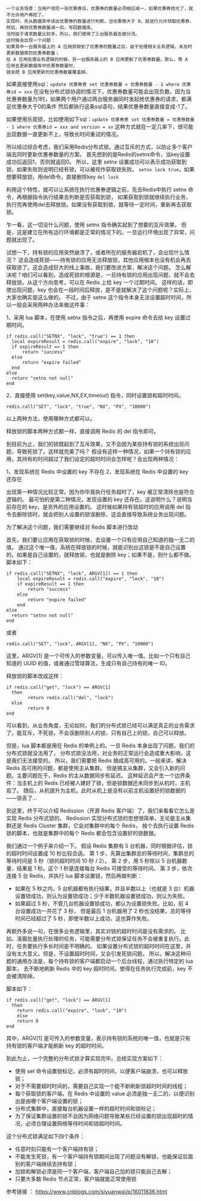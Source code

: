 
```
一个业务场景：当用户领完一张优惠券后，优惠券的数量必须相应减一，如果优惠券抢光了，就不允许用户再抢了。
实现时，先从数据库中读出优惠券的数量进行判断，当优惠券大于 0，就进行允许领取优惠券，然后，再将优惠券数量减一后，写回数据库。
当时由于请求数量比较多，所以，我们使用了三台服务器去做分流。
这时候会出现一个问题：
如果其中一台服务器上的 A 应用获取到了优惠券的数量之后，由于处理相关业务逻辑，未及时更新数据库的优惠券数量；
在 A 应用处理业务逻辑的时候，另一台服务器上的 B 应用更新了优惠券数量。那么，等 A 应用去更新数据库中优惠券数量时，
就会把 B 应用更新的优惠券数量覆盖掉。
```
如果直接使用sql：`update 优惠券表 set 优惠券数量 = 优惠券数量 - 1 where 优惠券id = xxx`
在没有分布式锁协调的情况下，优惠券数量可能会出现负数。因为当优惠券数量为1时，如果两个用户通过两台服务器同时发起抢优惠券的请求，都满足优惠券大于0的条件
然后都执行这条sql语句，结果优惠券数量直接变成-1了。

如果使用乐观锁，比如使用如下sql：`update 优惠券表 set 优惠券数量 = 优惠券数量 - 1 where 优惠券id = xxx and version = xx`
这种方式就在一定几率下，很可能出现数据一直更新不上，导致长时间重试的情况。

所以经过综合考虑，我们采用Redis分布式锁，通过互斥的方式，以防止多个客户端去同时更新优惠券数量的方案。
首先想到的是Redis的setnx命令，当key设置成功后返回1，否则就返回0。
所以，这里 setnx 设置成功可以表示成功获取到锁，如果失败则说明已经有锁，可以被视作获取锁失败。
`setnx lock true`，如果想要释放锁，用del命令，直接删除key `del lock`

利用这个特性，就可以让系统在执行优惠券逻辑之前，先去Redis中执行 setnx 命令，再根据指令执行结果去判断是否获取到锁，
如果获取到锁就继续执行业务，执行完再使用del去释放锁。如果没有获取到锁，就等待一定时间，重新再去获取锁。

乍一看，这一切没什么问题，使用 setnx 指令确实起到了想要的互斥效果。
但是，这是建立在所有运行环境都是正常的情况下的。一旦运行环境出现了异常，问题就出现了。

试想一下，持有锁的应用突然崩溃了，或者所在的服务器宕机了，会出现什么情况？
这会造成死锁——持有锁的应用无法释放锁，其他应用根本也没有机会再去获取锁了。这会造成巨大的线上事故，我们要改进方案，解决这个问题。
怎么解决呢？咱们可以看到，造成死锁的根源是，一旦持有锁的应用出现问题，就不会去释放锁。从这个方向思考，可以在 Redis 上给 key 一个过期时间。
这样的话，即使出现问题，key 也会在一段时间后释放，是不是就解决了这个问题呢？实际上，大家也确实是这么做的。
不过，由于 setnx 这个指令本身无法设置超时时间，所以一般会采用两种办法来做这件事：

1、采用 lua 脚本，在使用 setnx 指令之后，再使用 expire 命令去给 key 设置过期时间。
```
if redis.call("SETNX", "lock", "true") == 1 then
  local expireResult = redis.call("expire", "lock", "10")
  if expireResult == 1 then
      return "success"
  else
      return "expire failed"
  end
else
  return "setnx not null"
end
```

2、直接使用 set(key,value,NX,EX,timeout) 指令，同时设置锁和超时时间。
```
redis.call("SET", "lock", "true", "NX", "PX", "10000")
```

以上两种方法，使用哪种方式都可以。

释放锁的脚本两种方式都一样，直接调用 Redis 的 del 指令即可。

到目前为止，我们的锁既起到了互斥效果，又不会因为某些持有锁的系统出现问题，导致死锁了。这样就完美了吗？
假设有这样一种情况，如果一个持有锁的应用，其持有的时间超过了我们设定的超时时间会怎样呢？会出现两种情况：

1，发现系统在 Redis 中设置的 key 不存在
2，发现系统在 Redis 中设置的 key 还存在

出现第一种情况比较正常。因为你毕竟执行任务超时了，key 被正常清除也是符合逻辑的。
最可怕的是第二种情况，发现设置的 key 还存在。这说明什么？说明当前存在的 key，是另外的应用设置的。
这时候如果持有锁超时的应用调用 del 指令去删除锁时，就会把别人设置的锁误删除，这会直接导致系统业务出现问题。

为了解决这个问题，我们需要继续对 Redis 脚本进行改动

首先，我们要让应用在获取锁的时候，去设置一个只有应用自己知道的独一无二的值。
通过这个唯一值，系统在释放锁的时候，就能识别出这锁是不是自己设置的。如果是自己设置的，就释放锁，也就是删除 key；如果不是，则什么都不做。
脚本如下：
```
if redis.call("SETNX", "lock", ARGV[1]) == 1 then
	local expireResult = redis.call("expire", "lock", "10")
	if expireResult == 1 then
    	return "success"
	else
    	return "expire failed"
	end
else
  return "setnx not null"
end
```
或者
```
redis.call("SET", "lock", ARGV[1], "NX", "PX", "10000")
```
这里，ARGV[1] 是一个可传入的参数变量，可以传入唯一值。比如一个只有自己知道的 UUID 的值，或者通过雪球算法，生成只有自己持有的唯一 ID。

释放锁的脚本改成这样：
```
if redis.call("get", "lock") == ARGV[1] 
  then 
	    return redis.call("del", "lock") 
  else 
	    return 0 
end
```
可以看到，从业务角度，无论如何，我们的分布式锁已经可以满足真正的业务需求了。能互斥，不死锁，不会误删除别人的锁，只有自己上的锁，自己可以释放。

但是，lua 脚本都是用在 Redis 的单例上的。一旦 Redis 本身出现了问题，我们的分布式锁就没法用了，
分布式锁没法用，对业务的正常运行会造成重大影响，这是我们无法接受的。
所以，我们需要把 Redis 搞成高可用的。一般来讲，解决 Redis 高可用的问题，都是使用主从集群。
但是搞主从集群，又会引入新的问题。主要问题在于，Redis 的主从数据同步有延迟。
这种延迟会产生一个边界条件：当主机上的 Redis 已经被人建好了锁，但是锁数据还未同步到从机时，主机宕了。
随后，从机提升为主机，此时从机上是没有以前主机设置好的锁数据的——锁丢了…

到这里，终于可以介绍 Redission（开源 Redis 客户端）了，我们来看看它怎么是实现 Redis 分布式锁的。
Redission 实现分布式锁的思想很简单，无论是主从集群还是 Redis Cluster 集群，它会对集群中的每个 Redis，
挨个去执行设置 Redis 锁的脚本，也就是集群中的每个 Redis 都会包含设置好的锁数据。

我们通过一个例子来介绍一下。
假设 Redis 集群有 5 台机器，同时根据评估，锁的超时时间设置成 10 秒比较合适。
第 1 步，先算出集群总的等待时间，集群总的等待时间是 5 秒（锁的超时时间 10 秒 / 2）。
第 2 步，用 5 秒除以 5 台机器数量，结果是 1 秒。这个 1 秒是连接每台 Redis 可接受的等待时间。
第 3 步，依次连接 5 台 Redis，并执行 lua 脚本设置锁，然后再做判断：

- 如果在 5 秒之内，5 台机器都有执行结果，并且半数以上（也就是 3 台）机器设置锁成功，则认为设置锁成功；少于半数机器设置锁成功，则认为失败。
- 如果超过 5 秒，不管几台机器设置锁成功，都认为设置锁失败。比如，前 4 台设置成功一共花了 3 秒，
  但是最后 1 台机器用了 2 秒也没结果，总的等待时间已经超过了 5 秒，即使半数以上成功，这也算作失败。
  
再额外多说一句，在很多业务逻辑里，其实对锁的超时时间是没有需求的。
比如，凌晨批量执行处理的任务，可能需要分布式锁保证任务不会被重复执行。此时，任务要执行多长时间是不明确的。
如果设置分布式锁的超时时间在这里，并没有太大意义。但是，不设置超时时间，又会引发死锁问题。
所以，解决这种问题的通用办法是，每个持有锁的客户端都启动一个后台线程，通过执行特定的 lua 脚本，
去不断地刷新 Redis 中的 key 超时时间，使得在任务执行完成前，key 不会被清除掉。

脚本如下：
```
if redis.call("get", "lock") == ARGV[1] 
  then 
    return redis.call("expire", "lock", "10")
	else 
    return 0 
end
```
其中，ARGV[1] 是可传入的参数变量，表示持有锁的系统的唯一值，也就是只有持有锁的客户端才能刷新 key 的超时时间。

到此为止，一个完整的分布式锁才算实现完毕。总结实现方案如下：
- 使用 set 命令设置锁标记，必须有超时时间，以便客户端崩溃，也可以释放锁；
- 对于不需要超时时间的，需要自己实现一个能不断刷新锁超时时间的线程；
- 每个获取锁的客户端，在 Redis 中设置的 value 必须是独一无二的，以便识别出是由哪个客户端设置的锁；
- 分布式集群中，直接每台机器设置一样的超时时间和锁标记；
- 为了保证集群设置的锁不会因为网络问题导致某些已经设置的锁出现超时的情况，必须合理设置网络等待时间和锁超时时间。

这个分布式锁满足如下四个条件：
- 任意时刻只能有一个客户端持有锁；
- 不能发生死锁，有一个客户端持有锁期间出现了问题没有解锁，也能保证后面别的客户端继续去持有锁；
- 加锁和解锁必须是同一个客户端，客户端自己加的锁只能自己去解；
- 只要大多数 Redis 节点正常，客户端就能正常使用锁


参考链接 ： https://www.cnblogs.com/siyuanwai/p/16011836.html


